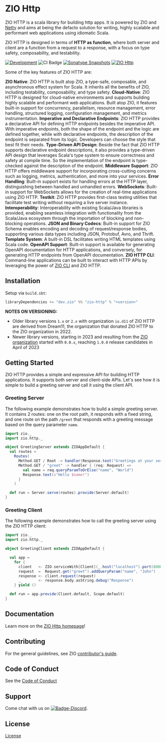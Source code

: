 [//]: # (This file was autogenerated using `zio-sbt-website` plugin via `sbt generateReadme` command.)
[//]: # (So please do not edit it manually. Instead, change "docs/index.md" file or sbt setting keys)
[//]: # (e.g. "readmeDocumentation" and "readmeSupport".)

# ZIO Http

ZIO HTTP is a scala library for building http apps. It is powered by ZIO and [Netty](https://netty.io/) and aims at being the defacto solution for writing, highly scalable and performant web applications using idiomatic Scala.

ZIO HTTP is designed in terms of **HTTP as function**, where both server and client are a function from a request to a response, with a focus on type safety, composability, and testability.

[![Development](https://img.shields.io/badge/Project%20Stage-Development-green.svg)](https://github.com/zio/zio/wiki/Project-Stages) ![CI Badge](https://github.com/zio/zio-http/workflows/Continuous%20Integration/badge.svg) [![Sonatype Snapshots](https://img.shields.io/nexus/s/https/oss.sonatype.org/dev.zio/zio-http_2.13.svg?label=Sonatype%20Snapshot)](https://oss.sonatype.org/content/repositories/snapshots/dev/zio/zio-http_2.13/) [![ZIO Http](https://img.shields.io/github/stars/zio/zio-http?style=social)](https://github.com/zio/zio-http)

Some of the key features of ZIO HTTP are:

**ZIO Native**: ZIO HTTP is built atop ZIO, a type-safe, composable, and asynchronous effect system for Scala. It inherits all the benefits of ZIO, including testability, composability, and type safety.
**Cloud-Native**: ZIO HTTP is designed for cloud-native environments and supports building highly scalable and performant web applications. Built atop ZIO, it features built-in support for concurrency, parallelism, resource management, error handling, structured logging, configuration management, and metrics instrumentation.
**Imperative and Declarative Endpoints**: ZIO HTTP provides a declarative API for defining HTTP endpoints besides the imperative API. With imperative endpoints, both the shape of the endpoint and the logic are defined together, while with declarative endpoints, the description of the endpoint is separated from its logic. Developers can choose the style that best fit their needs.
**Type-Driven API Design**: Beside the fact that ZIO HTTP supports declarative endpoint descriptions, it also provides a type-driven API design that leverages Scala's type system to ensure correctness and safety at compile time. So the implementation of the endpoint is type-checked against the description of the endpoint.
**Middleware Support**: ZIO HTTP offers middleware support for incorporating cross-cutting concerns such as logging, metrics, authentication, and more into your services.
**Error Handling**: Built-in support exists for handling errors at the HTTP layer, distinguishing between handled and unhandled errors.
**WebSockets**: Built-in support for WebSockets allows for the creation of real-time applications using ZIO HTTP.
**Testkit**: ZIO HTTP provides first-class testing utilities that facilitate test writing without requiring a live server instance.
**Interoperability**: Interoperability with existing Scala/Java libraries is provided, enabling seamless integration with functionality from the Scala/Java ecosystem through the importation of blocking and non-blocking operations.
**JSON and Binary Codecs**: Built-in support for ZIO Schema enables encoding and decoding of request/response bodies, supporting various data types including JSON, Protobuf, Avro, and Thrift.
**Template System**: A built-in DSL facilitates writing HTML templates using Scala code.
**OpenAPI Support**: Built-in support is available for generating OpenAPI documentation for HTTP applications, and conversely, for generating HTTP endpoints from OpenAPI documentation.
**ZIO HTTP CLI**: Command-line applications can be built to interact with HTTP APIs by leveraging the power of [ZIO CLI](https://zio.dev/zio-cli) and ZIO HTTP.

## Installation

Setup via `build.sbt`:

```scala
libraryDependencies += "dev.zio" %% "zio-http" % "<version>"
```

**NOTES ON VERSIONING:**

- Older library versions `1.x` or `2.x` with organization `io.d11` of ZIO HTTP are derived from Dream11, the organization that donated ZIO HTTP to the ZIO organization in 2022.
- Newer library versions, starting in 2023 and resulting from the [ZIO organization](https://dev.zio) started with `0.0.x`, reaching `1.0.0` release candidates in April of 2023

## Getting Started

ZIO HTTP provides a simple and expressive API for building HTTP applications. It supports both server and client-side APIs. Let's see how it is simple to build a greeting server and call it using the client API.

### Greeting Server

The following example demonstrates how to build a simple greeting server. It contains 2 routes: one on the root
path, it responds with a fixed string, and one route on the path `/greet` that responds with a greeting message
based on the query parameter `name`.

```scala
import zio._
import zio.http._

object GreetingServer extends ZIOAppDefault {
  val routes =
    Routes(
      Method.GET / Root -> handler(Response.text("Greetings at your service")),
      Method.GET / "greet" -> handler { (req: Request) =>
        val name = req.queryParamToOrElse("name", "World")
        Response.text(s"Hello $name!")
      }
    )

  def run = Server.serve(routes).provide(Server.default)
}
```

### Greeting Client

The following example demonstrates how to call the greeting server using the ZIO HTTP client:

```scala
import zio._
import zio.http._

object GreetingClient extends ZIOAppDefault {

  val app =
    for {
      client   <- ZIO.serviceWith[Client](_.host("localhost").port(8080))
      request  =  Request.get("greet").addQueryParam("name", "John")
      response <- client.request(request)
      _        <- response.body.asString.debug("Response")
    } yield ()

  def run = app.provide(Client.default, Scope.default)
}
```

## Documentation

Learn more on the [ZIO Http homepage](https://github.com/zio/zio-http)!

## Contributing

For the general guidelines, see ZIO [contributor's guide](https://zio.dev/contributor-guidelines).

## Code of Conduct

See the [Code of Conduct](https://zio.dev/code-of-conduct)

## Support

Come chat with us on [![Badge-Discord]][Link-Discord].

[Badge-Discord]: https://img.shields.io/discord/629491597070827530?logo=discord "chat on discord"
[Link-Discord]: https://discord.gg/2ccFBr4 "Discord"

## License

[License](LICENSE)
